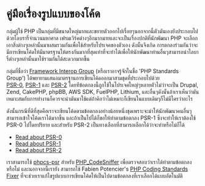 # คู่มือเรื่องรูปแบบของโค้ด

กลุ่มผู้ใช้ PHP เป็นกลุ่มที่มีขนาดใหญ่มากและขยายตัวออกไปเรื่อยๆนอกจากนี้ตัวมันเองยังประกอบไปด้วยไลบรารี่จำนวนมหาศาล
เฟรมเวิร์คต่างๆอีกมากมายและจะเป็นเรื่องปกติที่นักพัฒนา PHP จะเลือกเอาสิ่งต่างๆเหล่านั้นมาผสมรวมกันเพื่อใช้สำหรับโปรเจคของตัวเอง ดังนั้นจึงเกิด
การตกลงร่วมกันว่าจะมีการเขียนโค้ดให้มีมาตรฐานให้ตรงกันมากที่สุดเท่าที่จะทำได้เพื่อให้นักพัฒนาท่านอื่นๆสามารถนำไลบารี่ต่างๆเหล่านั้นมาใช้รวมกันได้สะดวกมากขึ้น

กลุ่มที่ชื่อว่า [Framework Interop Group][fig] (หรือเราอาจรู้จักในชื่อ 'PHP Standards Group') ได้พยายามเสนอมาตรฐานการเขียนโค้ดออกมาสามชุดที่ประกอบไปด้วย  
[PSR-0][psr0], [PSR-1][psr1] และ [PSR-2][psr2] โดยทีข้อตกลงนี้ถูกใช้ในโปรเจคใหญ่ๆหลายตัวไม่ว่าจะเป็น
Drupal, Zend, CakePHP, phpBB, AWS SDK, FuelPHP,
Lithium, และอื่นๆดังนั้นถ้าเราเห็นว่ามันเหมาะสมกับการทำงานก็ควรจะนำมันมาใช้แต่ถ้าคิอว่าไม่เหมาะก็เขียนในแบบเดิมๆก็ไม่มีใครว่าอะไร

ดังนั้นกรณีที่ดีที่สุดคือเราจะเขียนโค้ดตามข้อตกลงอย่างน้อยหนึ่งชุดเพราะจะมำให้นักพัฒนาคนอื่นๆสามารถเข้าใจโค้ดเราได้มากขึ้น
และถ้าเป็นไปได้ก็ขอให้ทำตามข้อตกลง PSR-1 ซึ่งจะทำให้เราต้องใช้ PSR-0 ไปโดยปริยาย และสำหรับ PSR-2 เป็นทางเลือกที่สามารถเลือกได้ว่าจะทำหรือไม่ก็ได้

* [Read about PSR-0][psr0]
* [Read about PSR-1][psr1]
* [Read about PSR-2][psr2]

เราสามารถใช้ [phpcs-psr][phpcs-psr] สำหรับ  [PHP_CodeSniffer][phpcs] เพื่อตรวจสอบว่าเราได้ทำตามข้อตกลงหรือไม่ และนอกจากนี้เรายัง
สามารถใช้ Fabien Potencier's [PHP Coding Standards Fixer][phpcsfixer] ที่จะช่วยเราแก้ไขรูปแบบการเขียนโค้ดให้เป็นไปตามข้อตกลงที่เราเลือกได้แบบอัตโนมัติ

[fig]: http://www.php-fig.org/
[psr0]: https://github.com/php-fig/fig-standards/blob/master/accepted/PSR-0.md
[psr1]: https://github.com/php-fig/fig-standards/blob/master/accepted/PSR-1-basic-coding-standard.md
[psr2]: https://github.com/php-fig/fig-standards/blob/master/accepted/PSR-2-coding-style-guide.md
[phpcs]: http://pear.php.net/package/PHP_CodeSniffer/
[phpcs-psr]: https://github.com/klaussilveira/phpcs-psr
[phpcsfixer]: http://cs.sensiolabs.org/
